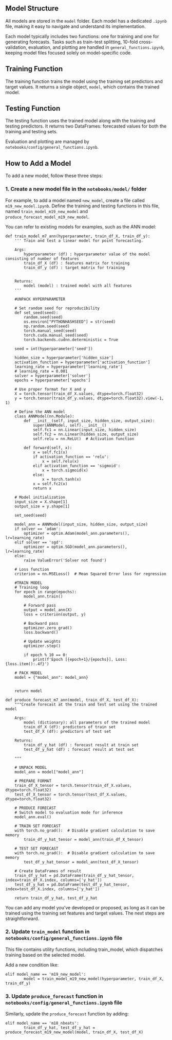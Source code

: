 ## Model Structure

All models are stored in the `model` folder. Each model has a dedicated `.ipynb` file, making it easy to navigate and understand its implementation.

Each model typically includes two functions: one for training and one for generating forecasts. Tasks such as train-test splitting, 10-fold cross-validation, evaluation, and plotting are handled in `general_functions.ipynb`, keeping model files focused solely on model-specific code.

## Training Function

The training function trains the model using the training set predictors and target values. It returns a single object, `model`, which contains the trained model.

## Testing Function
The testing function uses the trained model along with the training and testing predictors. It returns two DataFrames: forecasted values for both the training and testing sets.

Evaluation and plotting are managed by `notebooks/config/general_functions.ipynb`.

## How to Add a Model

To add a new model, follow these three steps:

### 1. Create a new model file in the `notebooks/model/` folder

For example, to add a model named `new_model`, create a file called `m19_new_model.ipynb`. Define the training and testing functions in this file, named `train_model_m19_new_model` and `produce_forecast_model_m19_new_model`.

You can refer to existing models for examples, such as the ANN model:
```
def train_model_m7_ann(hyperparameter, train_df_X, train_df_y):
    ''' Train and test a linear model for point forecasting. 
        
    Args:
        hyperparameter (df) : hyperparameter value of the model consisting of number of features
        train_df_X (df) : features matrix for training
        train_df_y (df) : target matrix for training

    
    Returns:
        model (model) : trained model with all features
    '''
    
    #UNPACK HYPERPARAMETER

    # Set random seed for reproducibility
    def set_seed(seed):
        random.seed(seed)
        os.environ["PYTHONHASHSEED"] = str(seed)
        np.random.seed(seed)
        torch.manual_seed(seed)
        torch.cuda.manual_seed(seed)
        torch.backends.cudnn.deterministic = True
        
    seed = int(hyperparameter['seed'])

    hidden_size = hyperparameter['hidden_size']
    activation_function = hyperparameter['activation_function']
    learning_rate = hyperparameter['learning_rate']
    # learning_rate = 0.001
    solver = hyperparameter['solver']
    epochs = hyperparameter['epochs']
    
    # Use proper format for X and y
    X = torch.tensor(train_df_X.values, dtype=torch.float32)
    y = torch.tensor(train_df_y.values, dtype=torch.float32).view(-1, 1) 
    
    # Define the ANN model
    class ANNModel(nn.Module):
        def __init__(self, input_size, hidden_size, output_size):
            super(ANNModel, self).__init__()
            self.fc1 = nn.Linear(input_size, hidden_size)
            self.fc2 = nn.Linear(hidden_size, output_size)
            self.relu = nn.ReLU()  # Activation function

        def forward(self, x):
            x = self.fc1(x)
            if activation_function == 'relu':
                x = self.relu(x)
            elif activation_function == 'sigmoid':
                x = torch.sigmoid(x)
            else:
                x = torch.tanh(x)
            x = self.fc2(x)
            return x
        
    # Model initialization
    input_size = X.shape[1]
    output_size = y.shape[1]
    
    set_seed(seed)
    
    model_ann = ANNModel(input_size, hidden_size, output_size)
    if solver == 'adam':
        optimizer = optim.Adam(model_ann.parameters(), lr=learning_rate)
    elif solver == 'sgd':
        optimizer = optim.SGD(model_ann.parameters(), lr=learning_rate)
    else:
        raise ValueError('Solver not found')
    
    # Loss function
    criterion = nn.MSELoss()  # Mean Squared Error loss for regression
    
    #TRAIN MODEL
    # Training loop
    for epoch in range(epochs):
        model_ann.train()
        
        # Forward pass
        output = model_ann(X)
        loss = criterion(output, y)
        
        # Backward pass
        optimizer.zero_grad()
        loss.backward()
        
        # Update weights
        optimizer.step()
        
        if epoch % 10 == 0:
            print(f'Epoch [{epoch+1}/{epochs}], Loss: {loss.item():.4f}')
  
    # PACK MODEL
    model = {"model_ann": model_ann}
  

    return model
```

```
def produce_forecast_m7_ann(model, train_df_X, test_df_X):
    """Create forecast at the train and test set using the trained model

    Args:
        model (dictionary): all parameters of the trained model
        train_df_X (df): predictors of train set
        test_df_X (df): predictors of test set

    Returns:
        train_df_y_hat (df) : forecast result at train set
        test_df_y_hat (df) : forecast result at test set
        
    """
    
    # UNPACK MODEL
    model_ann = model["model_ann"]

    # PREPARE FORMAT
    train_df_X_tensor = torch.tensor(train_df_X.values, dtype=torch.float32)
    test_df_X_tensor = torch.tensor(test_df_X.values, dtype=torch.float32)

    # PRODUCE FORECAST
    # Switch model to evaluation mode for inference
    model_ann.eval()

    # TRAIN SET FORECAST
    with torch.no_grad():  # Disable gradient calculation to save memory
        train_df_y_hat_tensor = model_ann(train_df_X_tensor)

    # TEST SET FORECAST
    with torch.no_grad():  # Disable gradient calculation to save memory
        test_df_y_hat_tensor = model_ann(test_df_X_tensor)
        
    # Create DataFrames of result
    train_df_y_hat = pd.DataFrame(train_df_y_hat_tensor, index=train_df_X.index, columns=['y_hat'])
    test_df_y_hat = pd.DataFrame(test_df_y_hat_tensor, index=test_df_X.index, columns=['y_hat'])
    
    return train_df_y_hat, test_df_y_hat
```

You can add any model you’ve developed or proposed, as long as it can be trained using the training set features and target values. The next steps are straightforward.

### 2. Update `train_model` function in `notebooks/config/general_functions.ipynb` file
This file contains utility functions, including train_model, which dispatches training based on the selected model.

Add a new condition like:
```
elif model_name == 'm19_new_model':
        model = train_model_m19_new_model(hyperparameter, train_df_X, train_df_y)
```

### 3. Update `produce_forecast` function in `notebooks/config/general_functions.ipynb` file
Similarly, update the `produce_forecast` function by adding:
```
elif model_name == 'm18_nbeats':
        train_df_y_hat, test_df_y_hat = produce_forecast_m19_new_model(model, train_df_X, test_df_X)
```
